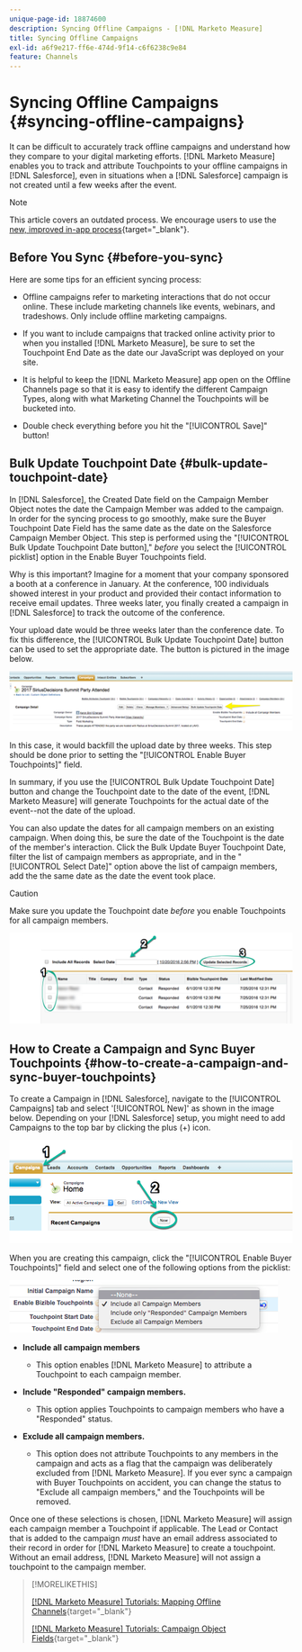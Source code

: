 ```yaml
---
unique-page-id: 18874600
description: Syncing Offline Campaigns - [!DNL Marketo Measure]
title: Syncing Offline Campaigns
exl-id: a6f9e217-ff6e-474d-9f14-c6f6238c9e84
feature: Channels
---
```

# Syncing Offline Campaigns {#syncing-offline-campaigns}

It can be difficult to accurately track offline campaigns and understand how they compare to your digital marketing efforts. [!DNL Marketo Measure] enables you to track and attribute Touchpoints to your offline campaigns in [!DNL Salesforce], even in situations when a [!DNL Salesforce] campaign is not created until a few weeks after the event.

>[!NOTE]
>
>This article covers an outdated process. We encourage users to use the [new, improved in-app process](/help/channel-tracking-and-setup/offline-channels/custom-campaign-sync.md){target="_blank"}.

## Before You Sync {#before-you-sync}

Here are some tips for an efficient syncing process:

* Offline campaigns refer to marketing interactions that do not occur online. These include marketing channels like events, webinars, and tradeshows. Only include offline marketing campaigns.
* If you want to include campaigns that tracked online activity prior to when you installed [!DNL Marketo Measure], be sure to set the Touchpoint End Date as the date our JavaScript was deployed on your site.
* It is helpful to keep the [!DNL Marketo Measure] app open on the Offline Channels page so that it is easy to identify the different Campaign Types, along with what Marketing Channel the Touchpoints will be bucketed into.

* Double check everything before you hit the "[!UICONTROL Save]" button!

## Bulk Update Touchpoint Date {#bulk-update-touchpoint-date}

In [!DNL Salesforce], the Created Date field on the Campaign Member Object notes the date the Campaign Member was added to the campaign. In order for the syncing process to go smoothly, make sure the Buyer Touchpoint Date Field has the same date as the date on the Salesforce Campaign Member Object. This step is performed using the "[!UICONTROL Bulk Update Touchpoint Date button]," _before_ you select the [!UICONTROL picklist] option in the Enable Buyer Touchpoints field.

Why is this important? Imagine for a moment that your company sponsored a booth at a conference in January. At the conference, 100 individuals showed interest in your product and provided their contact information to receive email updates. Three weeks later, you finally created a campaign in [!DNL Salesforce] to track the outcome of the conference.

Your upload date would be three weeks later than the conference date. To fix this difference, the [!UICONTROL Bulk Update Touchpoint Date] button can be used to set the appropriate date. The button is pictured in the image below.

![](assets/1-3.png)

In this case, it would backfill the upload date by three weeks. This step should be done prior to setting the "[!UICONTROL Enable Buyer Touchpoints]" field.

In summary, if you use the [!UICONTROL Bulk Update Touchpoint Date] button and change the Touchpoint date to the date of the event, [!DNL Marketo Measure] will generate Touchpoints for the actual date of the event--not the date of the upload.

You can also update the dates for all campaign members on an existing campaign. When doing this, be sure the date of the Touchpoint is the date of the member's interaction. Click the Bulk Update Buyer Touchpoint Date, filter the list of campaign members as appropriate, and in the "[!UICONTROL Select Date]" option above the list of campaign members, add the the same date as the date the event took place.

>[!CAUTION]
>
>Make sure you update the Touchpoint date _before_ you enable Touchpoints for all campaign members.

![](assets/2-3.png)

## How to Create a Campaign and Sync Buyer Touchpoints {#how-to-create-a-campaign-and-sync-buyer-touchpoints}

To create a Campaign in [!DNL Salesforce], navigate to the [!UICONTROL Campaigns] tab and select '[!UICONTROL New]' as shown in the image below. Depending on your [!DNL Salesforce] setup, you might need to add Campaigns to the top bar by clicking the plus (+) icon.

![](assets/3-3.png)

When you are creating this campaign, click the "[!UICONTROL Enable Buyer Touchpoints]" field and select one of the following options from the picklist:

![](assets/4-3.png)

* **Include all campaign members**
   * This option enables [!DNL Marketo Measure] to attribute a Touchpoint to each campaign member.

* **Include "Responded" campaign members.**
   * This option applies Touchpoints to campaign members who have a "Responded" status.

* **Exclude all campaign members.**
   * This option does not attribute Touchpoints to any members in the campaign and acts as a flag that the campaign was deliberately excluded from [!DNL Marketo Measure]. If you ever sync a campaign with Buyer Touchpoints on accident, you can change the status to "Exclude all campaign members," and the Touchpoints will be removed.

Once one of these selections is chosen, [!DNL Marketo Measure] will assign each campaign member a Touchpoint if applicable. The Lead or Contact that is added to the campaign _must_ have an email address associated to their record in order for [!DNL Marketo Measure] to create a touchpoint. Without an email address, [!DNL Marketo Measure] will not assign a touchpoint to the campaign member.

>[!MORELIKETHIS]
>
>[[!DNL Marketo Measure] Tutorials: Mapping Offline Channels](https://experienceleague.adobe.com/en/docs/marketo-measure-learn/tutorials/onboarding/marketo-measure-salesforce/mapping-offline-channels){target="_blank"}
>
>[[!DNL Marketo Measure] Tutorials: Campaign Object Fields](https://experienceleague.adobe.com/en/docs/marketo-measure-learn/tutorials/onboarding/marketo-measure-salesforce/campaign-object-fields){target="_blank"}
